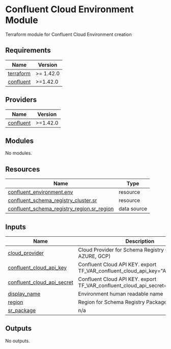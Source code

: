 # Confluent Cloud Environment Module

Terraform module for Confluent Cloud Environment creation

<!-- BEGIN_TF_DOCS -->
## Requirements

| Name | Version |
|------|---------|
| <a name="requirement_terraform"></a> [terraform](#requirement\_terraform) | >= 1.42.0 |
| <a name="requirement_confluent"></a> [confluent](#requirement\_confluent) | >=1.42.0 |

## Providers

| Name | Version |
|------|---------|
| <a name="provider_confluent"></a> [confluent](#provider\_confluent) | >=1.42.0 |

## Modules

No modules.

## Resources

| Name | Type |
|------|------|
| [confluent_environment.env](https://registry.terraform.io/providers/confluentinc/confluent/latest/docs/resources/environment) | resource |
| [confluent_schema_registry_cluster.sr](https://registry.terraform.io/providers/confluentinc/confluent/latest/docs/resources/schema_registry_cluster) | resource |
| [confluent_schema_registry_region.sr_region](https://registry.terraform.io/providers/confluentinc/confluent/latest/docs/data-sources/schema_registry_region) | data source |

## Inputs

| Name | Description | Type | Default | Required |
|------|-------------|------|---------|:--------:|
| <a name="input_cloud_provider"></a> [cloud\_provider](#input\_cloud\_provider) | Cloud Provider for Schema Registry Cluster (AWS, AZURE, GCP) | `string` | n/a | yes |
| <a name="input_confluent_cloud_api_key"></a> [confluent\_cloud\_api\_key](#input\_confluent\_cloud\_api\_key) | Confluent Cloud API KEY. export TF\_VAR\_confluent\_cloud\_api\_key="API\_KEY" | `string` | n/a | yes |
| <a name="input_confluent_cloud_api_secret"></a> [confluent\_cloud\_api\_secret](#input\_confluent\_cloud\_api\_secret) | Confluent Cloud API KEY. export TF\_VAR\_confluent\_cloud\_api\_secret="API\_SECRET" | `string` | n/a | yes |
| <a name="input_display_name"></a> [display\_name](#input\_display\_name) | Environment human readable name | `string` | n/a | yes |
| <a name="input_region"></a> [region](#input\_region) | Region for Schema Registry Package | `string` | n/a | yes |
| <a name="input_sr_package"></a> [sr\_package](#input\_sr\_package) | n/a | `string` | `"BASIC"` | no |

## Outputs

No outputs.
<!-- END_TF_DOCS -->